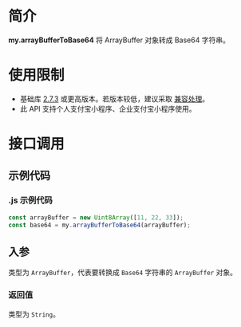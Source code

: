 # 简介

**my.arrayBufferToBase64** 将 ArrayBuffer 对象转成 Base64 字符串。

# 使用限制

- 基础库 [2.7.3](https://opendocs.alipay.com/mini/framework/lib-upgrade-v2) 或更高版本。若版本较低，建议采取 [兼容处理](https://opendocs.alipay.com/mini/framework/compatibility)。
- 此 API 支持个人支付宝小程序、企业支付宝小程序使用。

# 接口调用

## 示例代码

### .js 示例代码

```javascript
const arrayBuffer = new Uint8Array([11, 22, 33]);
const base64 = my.arrayBufferToBase64(arrayBuffer);
```

## 入参

类型为 `ArrayBuffer`，代表要转换成 `Base64` 字符串的 `ArrayBuffer` 对象。

### 返回值

类型为 `String`。
